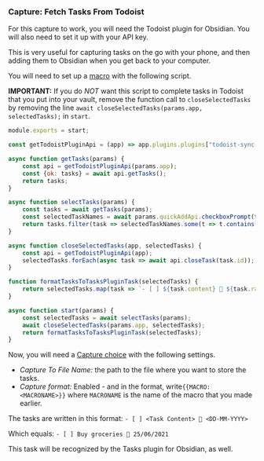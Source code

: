 ### Capture: Fetch Tasks From Todoist
For this capture to work, you will need the Todoist plugin for Obsidian.
You will also need to set it up with your API key.

This is very useful for capturing tasks on the go with your phone, and then adding them to Obsidian when you get back to your computer.

You will need to set up a [macro](docs/Choices/MacroChoice.md) with the following script.

**IMPORTANT:** If you do _NOT_ want this script to complete tasks in Todoist that you put into your vault, remove the function call to ``closeSelectedTasks`` by removing the line `await closeSelectedTasks(params.app, selectedTasks);` in `start`.

````js
module.exports = start;

const getTodoistPluginApi = (app) => app.plugins.plugins["todoist-sync-plugin"].api;

async function getTasks(params) {
    const api = getTodoistPluginApi(params.app);
    const {ok: tasks} = await api.getTasks();
    return tasks;
}

async function selectTasks(params) {
    const tasks = await getTasks(params);
    const selectedTaskNames = await params.quickAddApi.checkboxPrompt(tasks.map(task => task.content));
    return tasks.filter(task => selectedTaskNames.some(t => t.contains(task.content)));
}

async function closeSelectedTasks(app, selectedTasks) {
    const api = getTodoistPluginApi(app);
    selectedTasks.forEach(async task => await api.closeTask(task.id));
}

function formatTasksToTasksPluginTask(selectedTasks) {
    return selectedTasks.map(task => `- [ ] ${task.content} 📅 ${task.rawDatetime.format("DD-MM-YYYY")}`).join("\n");
}

async function start(params) {
    const selectedTasks = await selectTasks(params);
    await closeSelectedTasks(params.app, selectedTasks);
    return formatTasksToTasksPluginTask(selectedTasks);
}
````

Now, you will need a [Capture choice](docs/Choices/CaptureChoice.md) with the following settings.

- _Capture To File Name:_ the path to the file where you want to store the tasks.
- _Capture format:_ Enabled - and in the format, write``{{MACRO:<MACRONAME>}}`` where `MACRONAME` is the name of the macro that you made earlier.

The tasks are written in this format:
``- [ ] <Task Content> 📆 <DD-MM-YYYY>``

Which equals: ``- [ ] Buy groceries 📆 25/06/2021``

This task will be recognized by the Tasks plugin for Obsidian, as well.
